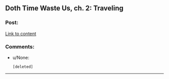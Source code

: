 ## Doth Time Waste Us, ch. 2: Traveling

### Post:

[Link to content]()

### Comments:

- u/None:
  ```
  [deleted]
  ```

---

